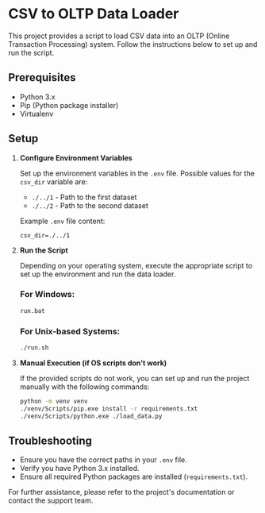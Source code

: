 
# CSV to OLTP Data Loader

This project provides a script to load CSV data into an OLTP (Online Transaction Processing) system. Follow the instructions below to set up and run the script.

## Prerequisites

- Python 3.x
- Pip (Python package installer)
- Virtualenv

## Setup

1. **Configure Environment Variables**

   Set up the environment variables in the `.env` file. Possible values for the `csv_dir` variable are:

   - `./../1` - Path to the first dataset
   - `./../2` - Path to the second dataset

   Example `.env` file content:
   ```
   csv_dir=./../1
   ```

2. **Run the Script**

   Depending on your operating system, execute the appropriate script to set up the environment and run the data loader.

   ### For Windows:
   ```sh
   run.bat
   ```

   ### For Unix-based Systems:
   ```sh
   ./run.sh
   ```

3. **Manual Execution (if OS scripts don't work)**

   If the provided scripts do not work, you can set up and run the project manually with the following commands:

   ```sh
   python -m venv venv
   ./venv/Scripts/pip.exe install -r requirements.txt
   ./venv/Scripts/python.exe ./load_data.py
   ```

## Troubleshooting

- Ensure you have the correct paths in your `.env` file.
- Verify you have Python 3.x installed.
- Ensure all required Python packages are installed (`requirements.txt`).

For further assistance, please refer to the project's documentation or contact the support team.
